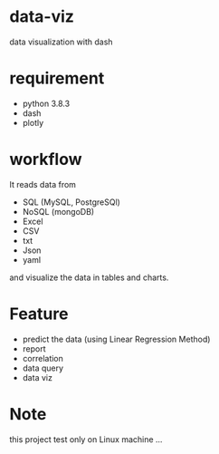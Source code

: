 # data-viz
data visualization with dash 

# requirement 

- python 3.8.3
- dash 
- plotly 

# workflow 

It reads data from 

- SQL (MySQL, PostgreSQl)
- NoSQL (mongoDB)
- Excel 
- CSV 
- txt 
- Json 
- yaml 

and visualize the data in tables and charts. 

# Feature 

- predict the data (using Linear Regression Method)
- report
- correlation 
- data query 
- data viz 

# Note 
this project test only on Linux machine ... 

 


